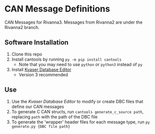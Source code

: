 # CAN Message Definitions

CAN Messages for Rivanna3. Messages from Rivanna2 are under the Rivanna2 branch. 

## Software Installation

1. Clone this repo
2. Install cantools by running `py -m pip install cantools`
    - Note that you may need to use `python` or `python3` instead of `py`
3. Install [Kvaser Database Editor](https://www.kvaser.com/download/)
    - Version 3 recommended  

## Use
1. Use the *Kvaser Database Editor* to modify or create DBC files that define our CAN messages
2. To generate C CAN structs, run `cantools generate_c_source path`, replacing `path` with the path of the DBC file
3. To generate the 'wrapper' header files for each message type, run `py generate.py {DBC file path}`